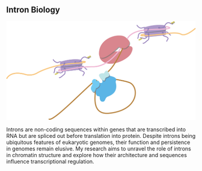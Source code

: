 ## Intron Biology 

![Splicing](intron-splicing.png)

Introns are non-coding sequences within genes that are transcribed into RNA but are spliced out before translation into protein. Despite introns being ubiquitous features of eukaryotic genomes, their function and persistence in genomes remain elusive. My research aims to unravel the role of introns in chromatin structure and explore how their architecture and sequences influence transcriptional regulation.
